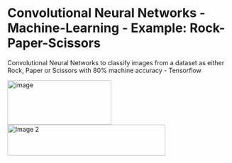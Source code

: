 # Convolutional Neural Networks - Machine-Learning - Example:  Rock-Paper-Scissors
Convolutional Neural Networks to classify images from a dataset as either Rock, Paper or Scissors with 80% machine accuracy - Tensorflow

<p float="left">
<img width="234" alt="image" src="https://user-images.githubusercontent.com/90579801/137851479-46f50dcf-beed-4389-92de-d1e282f69dcd.PNG" width=100 height=100>
<img width="356" alt="Image 2" src="https://user-images.githubusercontent.com/90579801/137852285-22dc596c-d186-4b1f-9110-7ac4df0938e7.PNG" width=70 height=70>
</p>


